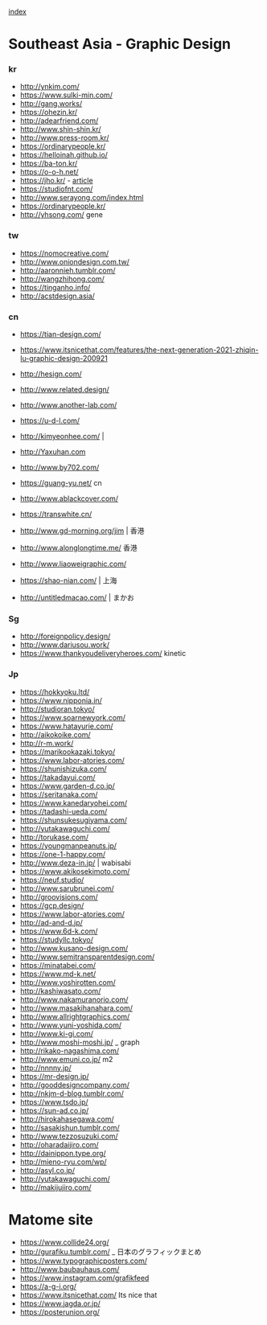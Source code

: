
[index](https://github.com/kitasenjudesign/bookmarks/blob/master/README.md)



# Southeast Asia - Graphic Design

### kr

* http://ynkim.com/
* https://www.sulki-min.com/
* http://gang.works/
* https://ohezin.kr/ 
* http://adearfriend.com/
* http://www.shin-shin.kr/
* http://www.press-room.kr/
* https://ordinarypeople.kr/
* https://helloinah.github.io/
* https://ba-ton.kr/
* https://o-o-h.net/
* https://jho.kr/ - [article](https://www.itsnicethat.com/articles/jaeho-shin-polyhedric-sculptures-typojianchi-graphic-design-040220)
* https://studiofnt.com/
* http://www.serayong.com/index.html
* https://ordinarypeople.kr/
* http://yhsong.com/ gene


### tw

* https://nomocreative.com/
* http://www.oniondesign.com.tw/
* http://aaronnieh.tumblr.com/
* http://wangzhihong.com/
* https://tinganho.info/
* http://acstdesign.asia/

### cn

* https://tian-design.com/
* https://www.itsnicethat.com/features/the-next-generation-2021-zhiqin-lu-graphic-design-200921
* http://hesign.com/
* http://www.related.design/
* http://www.another-lab.com/
* https://u-d-l.com/
* http://kimyeonhee.com/ | 
* http://Yaxuhan.com
* http://www.by702.com/
* https://guang-yu.net/ cn
* http://www.ablackcover.com/
* https://transwhite.cn/
* http://www.gd-morning.org/jim | 香港
* http://www.alonglongtime.me/ 香港

* http://www.liaoweigraphic.com/
* https://shao-nian.com/ | 上海
* http://untitledmacao.com/ | まかお


### Sg

* http://foreignpolicy.design/
* http://www.dariusou.work/
* https://www.thankyoudeliveryheroes.com/ kinetic

### Jp

* https://hokkyoku.ltd/
* https://www.nipponia.in/
* http://studioran.tokyo/
* https://www.soarnewyork.com/
* https://www.hatayurie.com/
* http://aikokoike.com/
* http://r-m.work/
* https://marikookazaki.tokyo/
* https://www.labor-atories.com/
* https://shunishizuka.com/
* https://takadayui.com/
* https://www.garden-d.co.jp/
* https://seritanaka.com/
* https://www.kanedaryohei.com/
* https://tadashi-ueda.com/
* https://shunsukesugiyama.com/
* http://yutakawaguchi.com/
* http://torukase.com/
* https://youngmanpeanuts.jp/
* https://one-1-happy.com/
* http://www.deza-in.jp/ | wabisabi
* https://www.akikosekimoto.com/
* https://neuf.studio/
* http://www.sarubrunei.com/
* http://groovisions.com/
* https://gcp.design/
* https://www.labor-atories.com/
* http://ad-and-d.jp/
* https://www.6d-k.com/
* https://studyllc.tokyo/
* http://www.kusano-design.com/
* http://www.semitransparentdesign.com/
* https://minatabei.com/
* https://www.md-k.net/
* http://www.yoshirotten.com/ 
* http://kashiwasato.com/
* http://www.nakamuranorio.com/ 
* http://www.masakihanahara.com/
* http://www.allrightgraphics.com/
* http://www.yuni-yoshida.com/
* http://www.ki-gi.com/
* http://www.moshi-moshi.jp/ _ graph
* http://rikako-nagashima.com/
* http://www.emuni.co.jp/ m2
* http://nnnny.jp/ 
* https://mr-design.jp/
* http://gooddesigncompany.com/
* http://nkjm-d-blog.tumblr.com/
* https://www.tsdo.jp/
* https://sun-ad.co.jp/
* http://hirokahasegawa.com/
* http://sasakishun.tumblr.com/
* http://www.tezzosuzuki.com/
* http://oharadaijiro.com/
* http://dainippon.type.org/ 
* http://mieno-ryu.com/wp/
* http://asyl.co.jp/
* http://yutakawaguchi.com/
* http://makijujiro.com/

# Matome site

* https://www.collide24.org/
* http://gurafiku.tumblr.com/ _ 日本のグラフィックまとめ
* https://www.typographicposters.com/ 
* http://www.baubauhaus.com/
* https://www.instagram.com/grafikfeed
* https://a-g-i.org/
* https://www.itsnicethat.com/ Its nice that
* https://www.jagda.or.jp/
* https://posterunion.org/

